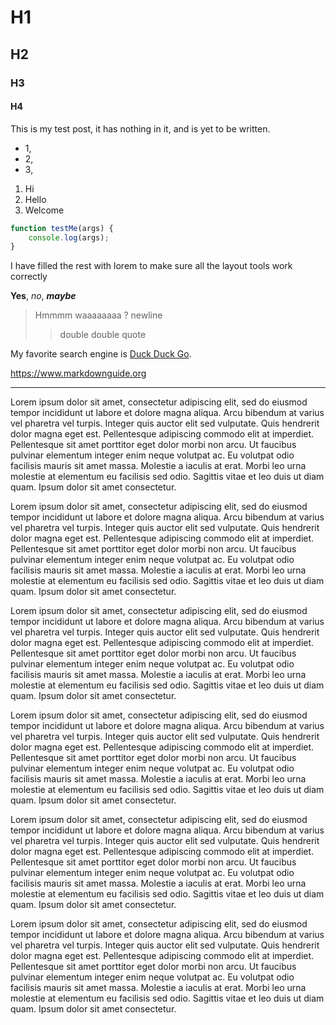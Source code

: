 # H1

## H2

### H3

#### H4

This is my test post, it has nothing in it, and is yet to be written.

- 1,
- 2,
- 3,

1. Hi
2. Hello
3. Welcome

```javascript
function testMe(args) {
	console.log(args);
}
```

I have filled the rest with lorem to make sure all the layout tools work correctly

**Yes**, _no_, **_maybe_**

> Hmmmm
> waaaaaaaa
> ? newline
>
> > double double quote

My favorite search engine is [Duck Duck Go](https://duckduckgo.com).

<https://www.markdownguide.org>

---

Lorem ipsum dolor sit amet, consectetur adipiscing elit, sed do eiusmod tempor incididunt ut labore et dolore magna aliqua.
Arcu bibendum at varius vel pharetra vel turpis. Integer quis auctor elit sed vulputate.
Quis hendrerit dolor magna eget est. Pellentesque adipiscing commodo elit at imperdiet.
Pellentesque sit amet porttitor eget dolor morbi non arcu. Ut faucibus pulvinar elementum integer enim neque volutpat ac.
Eu volutpat odio facilisis mauris sit amet massa. Molestie a iaculis at erat. Morbi leo urna molestie at elementum eu facilisis sed odio.
Sagittis vitae et leo duis ut diam quam. Ipsum dolor sit amet consectetur.

Lorem ipsum dolor sit amet, consectetur adipiscing elit, sed do eiusmod tempor incididunt ut labore et dolore magna aliqua.
Arcu bibendum at varius vel pharetra vel turpis. Integer quis auctor elit sed vulputate.
Quis hendrerit dolor magna eget est. Pellentesque adipiscing commodo elit at imperdiet.
Pellentesque sit amet porttitor eget dolor morbi non arcu. Ut faucibus pulvinar elementum integer enim neque volutpat ac.
Eu volutpat odio facilisis mauris sit amet massa. Molestie a iaculis at erat. Morbi leo urna molestie at elementum eu facilisis sed odio.
Sagittis vitae et leo duis ut diam quam. Ipsum dolor sit amet consectetur.

Lorem ipsum dolor sit amet, consectetur adipiscing elit, sed do eiusmod tempor incididunt ut labore et dolore magna aliqua.
Arcu bibendum at varius vel pharetra vel turpis. Integer quis auctor elit sed vulputate.
Quis hendrerit dolor magna eget est. Pellentesque adipiscing commodo elit at imperdiet.
Pellentesque sit amet porttitor eget dolor morbi non arcu. Ut faucibus pulvinar elementum integer enim neque volutpat ac.
Eu volutpat odio facilisis mauris sit amet massa. Molestie a iaculis at erat. Morbi leo urna molestie at elementum eu facilisis sed odio.
Sagittis vitae et leo duis ut diam quam. Ipsum dolor sit amet consectetur.

Lorem ipsum dolor sit amet, consectetur adipiscing elit, sed do eiusmod tempor incididunt ut labore et dolore magna aliqua.
Arcu bibendum at varius vel pharetra vel turpis. Integer quis auctor elit sed vulputate.
Quis hendrerit dolor magna eget est. Pellentesque adipiscing commodo elit at imperdiet.
Pellentesque sit amet porttitor eget dolor morbi non arcu. Ut faucibus pulvinar elementum integer enim neque volutpat ac.
Eu volutpat odio facilisis mauris sit amet massa. Molestie a iaculis at erat. Morbi leo urna molestie at elementum eu facilisis sed odio.
Sagittis vitae et leo duis ut diam quam. Ipsum dolor sit amet consectetur.

Lorem ipsum dolor sit amet, consectetur adipiscing elit, sed do eiusmod tempor incididunt ut labore et dolore magna aliqua.
Arcu bibendum at varius vel pharetra vel turpis. Integer quis auctor elit sed vulputate.
Quis hendrerit dolor magna eget est. Pellentesque adipiscing commodo elit at imperdiet.
Pellentesque sit amet porttitor eget dolor morbi non arcu. Ut faucibus pulvinar elementum integer enim neque volutpat ac.
Eu volutpat odio facilisis mauris sit amet massa. Molestie a iaculis at erat. Morbi leo urna molestie at elementum eu facilisis sed odio.
Sagittis vitae et leo duis ut diam quam. Ipsum dolor sit amet consectetur.

Lorem ipsum dolor sit amet, consectetur adipiscing elit, sed do eiusmod tempor incididunt ut labore et dolore magna aliqua.
Arcu bibendum at varius vel pharetra vel turpis. Integer quis auctor elit sed vulputate.
Quis hendrerit dolor magna eget est. Pellentesque adipiscing commodo elit at imperdiet.
Pellentesque sit amet porttitor eget dolor morbi non arcu. Ut faucibus pulvinar elementum integer enim neque volutpat ac.
Eu volutpat odio facilisis mauris sit amet massa. Molestie a iaculis at erat. Morbi leo urna molestie at elementum eu facilisis sed odio.
Sagittis vitae et leo duis ut diam quam. Ipsum dolor sit amet consectetur.
